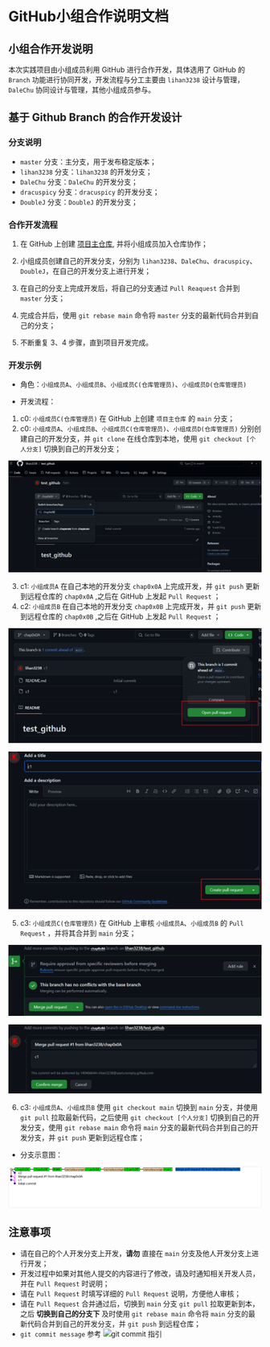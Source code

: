 # GitHub小组合作说明文档

## 小组合作开发说明

本次实践项目由小组成员利用 GitHub 进行合作开发，具体选用了 GitHub 的 `Branch` 功能进行协同开发，开发流程与分工主要由 `lihan3238` 设计与管理，`DaleChu` 协同设计与管理，其他小组成员参与。

## 基于 Github Branch 的合作开发设计

### 分支说明

- `master` 分支：主分支，用于发布稳定版本；
- `lihan3238` 分支：`lihan3238` 的开发分支；
- `DaleChu` 分支：`DaleChu` 的开发分支；
- `dracuspicy` 分支：`dracuspicy` 的开发分支；
- `DoubleJ` 分支：`DoubleJ` 的开发分支；

### 合作开发流程

1. 在 GitHub 上创建 [项目主仓库](https://github.com/lihan3238/Network-Security-Comprehensive-Practice), 并将小组成员加入仓库协作；

2. 小组成员创建自己的开发分支，分别为 `lihan3238`、`DaleChu`、`dracuspicy`、`DoubleJ`，在自己的开发分支上进行开发；

3. 在自己的分支上完成开发后，将自己的分支通过 `Pull Reaquest` 合并到 `master` 分支；

4. 完成合并后，使用 `git rebase main` 命令将 `master` 分支的最新代码合并到自己的分支；

5. 不断重复 3、4 步骤，直到项目开发完成。

### 开发示例

- 角色：`小组成员A`、`小组成员B`、`小组成员C(仓库管理员)`、`小组成员D(仓库管理员)`

- 开发流程：

1. c0: `小组成员C(仓库管理员)` 在 GitHub 上创建 `项目主仓库` 的 `main` 分支；
2. c0: `小组成员A`、`小组成员B`、`小组成员C(仓库管理员)`、`小组成员D(仓库管理员)` 分别创建自己的开发分支，并 `git clone` 在线仓库到本地，使用 `git checkout [个人分支]` 切换到自己的开发分支；

![create_branch](../img/co_doc/create_branch.png)

3. c1: `小组成员A` 在自己本地的开发分支 `chap0x0A` 上完成开发，并 `git push` 更新到远程仓库的 `chap0x0A` ,之后在 GitHub 上发起 `Pull Request` ；
4. c2: `小组成员B` 在自己本地的开发分支 `chap0x0B` 上完成开发，并 `git push` 更新到远程仓库的 `chap0x0B` ,之后在 GitHub 上发起 `Pull Request` ；

![pull_request_1](../img/co_doc/pull_request_1.png)

![pull_request_2](../img/co_doc/pull_request_2.png)

5. c3: `小组成员C(仓库管理员)` 在 GitHub 上审核 `小组成员A`、`小组成员B` 的 `Pull Request` ，并将其合并到 `main` 分支；

![apply_pull_request_1](../img/co_doc/apply_pull_request_1.png)

![apply_pull_request_2](../img/co_doc/apply_pull_request_2.png)

6. c3: `小组成员A`、`小组成员B` 使用 `git checkout main` 切换到 `main` 分支，并使用 `git pull` 拉取最新代码，之后使用 `git checkout [个人分支]` 切换到自己的开发分支，使用 `git rebase main` 命令将 `main` 分支的最新代码合并到自己的开发分支，并 `git push` 更新到远程仓库；

- 分支示意图：

![tree](../img/co_doc/tree.png)

## 注意事项

- 请在自己的个人开发分支上开发，**请勿** 直接在 `main` 分支及他人开发分支上进行开发；
- 开发过程中如果对其他人提交的内容进行了修改，请及时通知相关开发人员，并在 `Pull Request` 时说明；
- 请在 `Pull Request` 时填写详细的 `Pull Request` 说明，方便他人审核；
- 请在 `Pull Request` 合并通过后，切换到 `main` 分支 `git pull` 拉取更新到本，之后 **切换到自己的分支下** 及时使用 `git rebase main` 命令将 `main` 分支的最新代码合并到自己的开发分支，并 `git push` 到远程仓库；
- `git commit message` 参考 ![git commit 指引](https://lihan3238.github.io/p/git_commit_info/)



